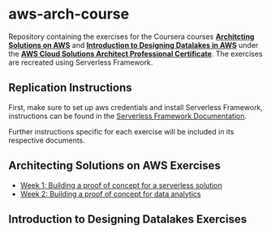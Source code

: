 # aws-arch-course

Repository containing the exercises for the Coursera courses [**Architcting Solutions on AWS**](https://www.coursera.org/learn/architecting-solutions-on-aws) and [**Introduction to Designing Datalakes in AWS**](https://www.coursera.org/learn/introduction-to-designing-data-lakes-in-aws) under the [**AWS Cloud Solutions Architect Professional Certificate**](https://www.coursera.org/professional-certificates/aws-cloud-solutions-architect). The exercises are recreated using Serverless Framework.

## Replication Instructions

First, make sure to set up aws credentials and install Serverless Framework, instructions can be found in the [Serverless Framework Documentation](https://www.serverless.com/framework/docs/getting-started).

Further instructions specific for each exercise will be included in its respective documents.

## Architecting Solutions on AWS Exercises
- [Week 1: Building a proof of concept for a serverless solution](architecting-course/w1-backend/README.md)
- [Week 2: Building a proof of concept for data analytics](architecting-course/w2-analytics/README.md)

## Introduction to Designing Datalakes Exercises
